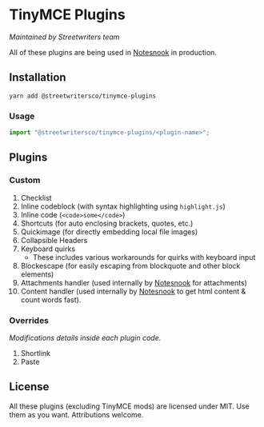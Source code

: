 # TinyMCE Plugins

_Maintained by Streetwriters team_

All of these plugins are being used in [Notesnook](https://notesnook.com/) in production.

## Installation

```
yarn add @streetwritersco/tinymce-plugins
```

### Usage

```jsx
import "@streetwritersco/tinymce-plugins/<plugin-name>";
```

## Plugins

### Custom

1. Checklist
2. Inline codeblock (with syntax highlighting using `highlight.js`)
3. Inline code (`<code>some</code>`)
4. Shortcuts (for auto enclosing brackets, quotes, etc.)
5. Quickimage (for directly embedding local file images)
6. Collapsible Headers
7. Keyboard quirks
   - These includes various workarounds for quirks with keyboard input
8. Blockescape (for easily escaping from blockquote and other block elements)
9. Attachments handler (used internally by [Notesnook](https://app.notesnook.com/) for attachments)
10. Content handler (used internally by [Notesnook](https://app.notesnook.com/) to get html content & count words fast).

### Overrides

_Modifications details inside each plugin code._

1. Shortlink
2. Paste

## License

All these plugins (excluding TinyMCE mods) are licensed under MIT. Use them as you want. Attributions welcome.
